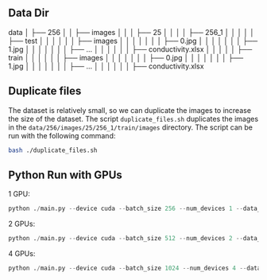 ## Data Dir

data
│ ├── 256
│ │ ├── images
│ │ │ ├── 25
│ │ │ │ ├── 256_1
│ │ │ │ │ ├── test
│ │ │ │ │ │ ├── images
│ │ │ │ │ │ │ ├── 0.jpg
│ │ │ │ │ │ │ ├── 1.jpg
│ │ │ │ │ │ │ ├── ...
│ │ │ │ │ │ ├── conductivity.xlsx
│ │ │ │ │ ├── train
│ │ │ │ │ │ ├── images
│ │ │ │ │ │ │ ├── 0.jpg
│ │ │ │ │ │ │ ├── 1.jpg
│ │ │ │ │ │ │ ├── ...
│ │ │ │ │ │ ├── conductivity.xlsx

## Duplicate files

The dataset is relatively small, so we can duplicate the images to increase the size of the dataset. The script `duplicate_files.sh` duplicates the images in the `data/256/images/25/256_1/train/images` directory. The script can be run with the following command:

```bash
bash ./duplicate_files.sh
```

## Python Run with GPUs

1 GPU:

```python
python ./main.py --device cuda --batch_size 256 --num_devices 1 --data_dir ./data/256/images/25/256_1/train --test_dir ./data/256/images/25/256_1/test
```

2 GPUs:

```python
python ./main.py --device cuda --batch_size 512 --num_devices 2 --data_dir ./data/256/images/25/256_1/train --test_dir ./data/256/images/25/256_1/test
```

4 GPUs:

```python
python ./main.py --device cuda --batch_size 1024 --num_devices 4 --data_dir ./data/256/images/25/256_1/train --test_dir ./data/256/images/25/256_1/test
```

